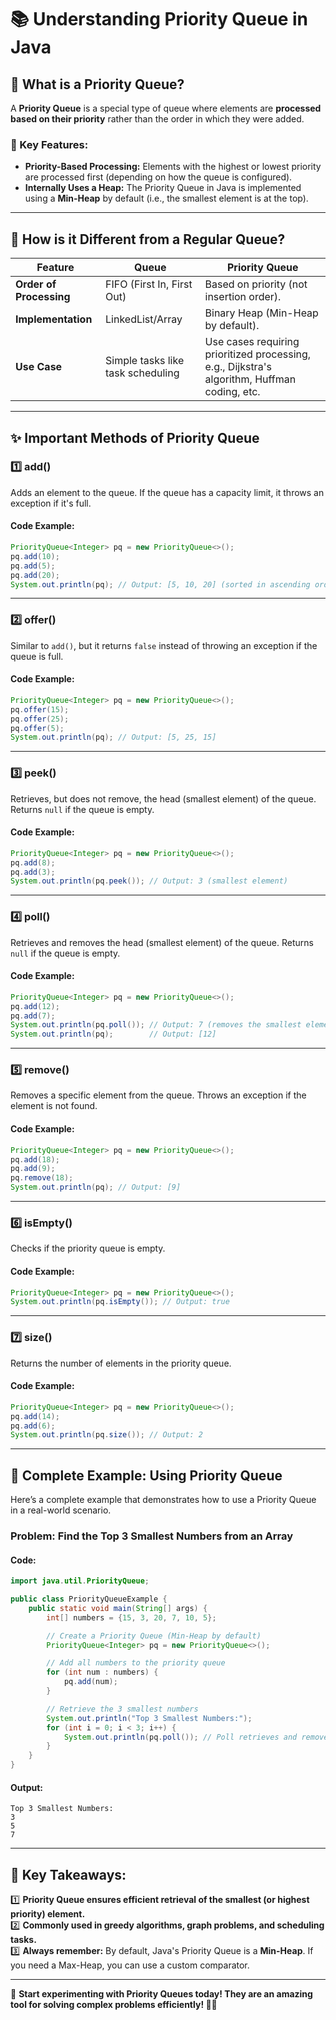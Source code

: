 

# 📚 Understanding Priority Queue in Java  

## 🧩 What is a Priority Queue?  
A **Priority Queue** is a special type of queue where elements are **processed based on their priority** rather than the order in which they were added.  

### 🔑 Key Features:  
- **Priority-Based Processing:** Elements with the highest or lowest priority are processed first (depending on how the queue is configured).  
- **Internally Uses a Heap:** The Priority Queue in Java is implemented using a **Min-Heap** by default (i.e., the smallest element is at the top).  

---

## 🤔 How is it Different from a Regular Queue?  

| **Feature**              | **Queue**                        | **Priority Queue**                 |
|--------------------------|----------------------------------|-------------------------------------|
| **Order of Processing**  | FIFO (First In, First Out)       | Based on priority (not insertion order). |
| **Implementation**       | LinkedList/Array                | Binary Heap (Min-Heap by default). |
| **Use Case**             | Simple tasks like task scheduling | Use cases requiring prioritized processing, e.g., Dijkstra's algorithm, Huffman coding, etc. |

---

## ✨ Important Methods of Priority Queue  

### 1️⃣ **add()**  
Adds an element to the queue. If the queue has a capacity limit, it throws an exception if it's full.  

#### Code Example:  
```java
PriorityQueue<Integer> pq = new PriorityQueue<>();
pq.add(10);
pq.add(5);
pq.add(20);
System.out.println(pq); // Output: [5, 10, 20] (sorted in ascending order)
```

---

### 2️⃣ **offer()**  
Similar to `add()`, but it returns `false` instead of throwing an exception if the queue is full.  

#### Code Example:  
```java
PriorityQueue<Integer> pq = new PriorityQueue<>();
pq.offer(15);
pq.offer(25);
pq.offer(5);
System.out.println(pq); // Output: [5, 25, 15]
```

---

### 3️⃣ **peek()**  
Retrieves, but does not remove, the head (smallest element) of the queue. Returns `null` if the queue is empty.  

#### Code Example:  
```java
PriorityQueue<Integer> pq = new PriorityQueue<>();
pq.add(8);
pq.add(3);
System.out.println(pq.peek()); // Output: 3 (smallest element)
```

---

### 4️⃣ **poll()**  
Retrieves and removes the head (smallest element) of the queue. Returns `null` if the queue is empty.  

#### Code Example:  
```java
PriorityQueue<Integer> pq = new PriorityQueue<>();
pq.add(12);
pq.add(7);
System.out.println(pq.poll()); // Output: 7 (removes the smallest element)
System.out.println(pq);        // Output: [12]
```

---

### 5️⃣ **remove()**  
Removes a specific element from the queue. Throws an exception if the element is not found.  

#### Code Example:  
```java
PriorityQueue<Integer> pq = new PriorityQueue<>();
pq.add(18);
pq.add(9);
pq.remove(18);
System.out.println(pq); // Output: [9]
```

---

### 6️⃣ **isEmpty()**  
Checks if the priority queue is empty.  

#### Code Example:  
```java
PriorityQueue<Integer> pq = new PriorityQueue<>();
System.out.println(pq.isEmpty()); // Output: true
```

---

### 7️⃣ **size()**  
Returns the number of elements in the priority queue.  

#### Code Example:  
```java
PriorityQueue<Integer> pq = new PriorityQueue<>();
pq.add(14);
pq.add(6);
System.out.println(pq.size()); // Output: 2
```

---

## 🌟 Complete Example: Using Priority Queue  

Here’s a complete example that demonstrates how to use a Priority Queue in a real-world scenario.  

### Problem: **Find the Top 3 Smallest Numbers from an Array**  

#### Code:  
```java
import java.util.PriorityQueue;

public class PriorityQueueExample {
    public static void main(String[] args) {
        int[] numbers = {15, 3, 20, 7, 10, 5};

        // Create a Priority Queue (Min-Heap by default)
        PriorityQueue<Integer> pq = new PriorityQueue<>();

        // Add all numbers to the priority queue
        for (int num : numbers) {
            pq.add(num);
        }

        // Retrieve the 3 smallest numbers
        System.out.println("Top 3 Smallest Numbers:");
        for (int i = 0; i < 3; i++) {
            System.out.println(pq.poll()); // Poll retrieves and removes the smallest element
        }
    }
}
```

#### Output:  
```
Top 3 Smallest Numbers:
3
5
7
```

---

## 🧠 Key Takeaways:  
1️⃣ **Priority Queue ensures efficient retrieval of the smallest (or highest priority) element.**  
2️⃣ **Commonly used in greedy algorithms, graph problems, and scheduling tasks.**  
3️⃣ **Always remember:** By default, Java's Priority Queue is a **Min-Heap**. If you need a Max-Heap, you can use a custom comparator.  

---

🚀 **Start experimenting with Priority Queues today! They are an amazing tool for solving complex problems efficiently! 💪🔥**  